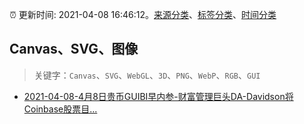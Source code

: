 :alarm_clock: 更新时间: 2021-04-08 16:46:12。[来源分类](../README.md)、[标签分类](../TAGS.md)、[时间分类](../TIMELINE.md)

## Canvas、SVG、图像


> 关键字：`Canvas`、`SVG`、`WebGL`、`3D`、`PNG`、`WebP`、`RGB`、`GUI`



- [2021-04-08-4月8日贵币GUIBI早内参-财富管理巨头DA-Davidson将Coinbase股票目...](https://sec.thief.one/article_content?a_id=b245012f6a4633cfcd6c9c7379511c64) 